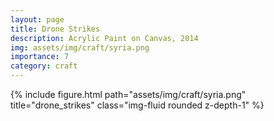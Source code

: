 ```yaml
---
layout: page
title: Drone Strikes
description: Acrylic Paint on Canvas, 2014
img: assets/img/craft/syria.png
importance: 7
category: craft
---
```


<div class="row">
    <div class="col-sm mt-3 mt-md-0">
        {% include figure.html path="assets/img/craft/syria.png" title="drone_strikes" class="img-fluid rounded z-depth-1" %}
    </div>
</div>
